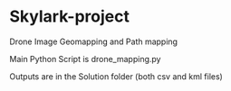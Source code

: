 # Skylark-project
Drone Image Geomapping and Path mapping

Main Python Script is drone_mapping.py

Outputs are in the Solution folder (both csv and kml files)

